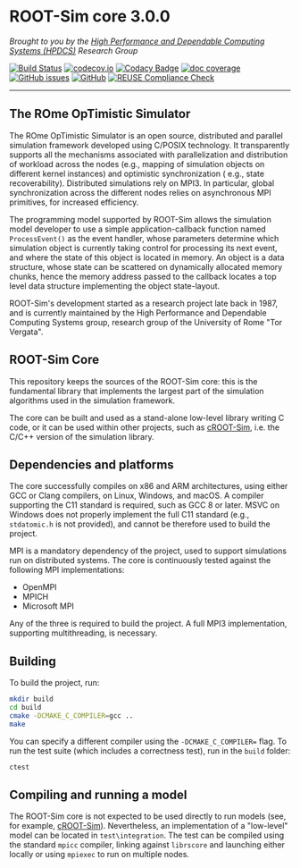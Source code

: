 # ROOT-Sim core 3.0.0

*Brought to you by the [High Performance and Dependable Computing Systems (HPDCS)](https://hpdcs.github.io/)
Research Group*

[![Build Status](https://github.com/ROOT-Sim/core/workflows/ROOT-Sim%20core%20CI/badge.svg)](https://github.com/ROOT-Sim/core/actions)
[![codecov.io](https://codecov.io/gh/ROOT-Sim/branch/master/graphs/badge.svg)](https://codecov.io/gh/ROOT-Sim/core)
[![Codacy Badge](https://app.codacy.com/project/badge/Grade/7519f016f3d942b9b12c6ed03ae4ecf8)](https://www.codacy.com/gh/ROOT-Sim/core/dashboard?utm_source=github.com&amp;utm_medium=referral&amp;utm_content=ROOT-Sim/core&amp;utm_campaign=Badge_Grade)
[![doc coverage](https://img.shields.io/endpoint?url=https%3A%2F%2Froot-sim.github.io%2Fcore%2Fdocs%2Fmaster.json)](https://root-sim.github.io/core/docs/)
[![GitHub issues](https://img.shields.io/github/issues/ROOT-Sim/core)](https://github.com/ROOT-Sim/core/issues)
[![GitHub](https://img.shields.io/github/license/ROOT-Sim/core)](https://github.com/ROOT-Sim/core/blob/master/LICENSES/GPL-3.0-only.txt)
[![REUSE Compliance Check](https://github.com/ROOT-Sim/core/actions/workflows/reuse_check.yml/badge.svg)](https://github.com/ROOT-Sim/core/actions/workflows/reuse_check.yml)

----------------------------------------------------------------------------------------

## The ROme OpTimistic Simulator

The ROme OpTimistic Simulator is an open source, distributed and parallel simulation framework developed using C/POSIX
technology. It transparently supports all the mechanisms associated with parallelization and distribution of workload
across the nodes (e.g., mapping of simulation objects on different kernel instances) and optimistic synchronization (
e.g., state recoverability). Distributed simulations rely on MPI3. In particular, global synchronization across the
different nodes relies on asynchronous MPI primitives, for increased efficiency.

The programming model supported by ROOT-Sim allows the simulation model developer to use a simple application-callback
function named `ProcessEvent()` as the event handler, whose parameters determine which simulation object is currently
taking control for processing its next event, and where the state of this object is located in memory. An object is a
data structure, whose state can be scattered on dynamically allocated memory chunks, hence the memory address passed to
the callback locates a top level data structure implementing the object state-layout.

ROOT-Sim's development started as a research project late back in 1987, and is currently maintained by the High
Performance and Dependable Computing Systems group, research group of the University of Rome "Tor Vergata".

## ROOT-Sim Core

This repository keeps the sources of the ROOT-Sim core: this is the fundamental library that implements the largest
part of the simulation algorithms used in the simulation framework.

The core can be built and used as a stand-alone low-level library writing C code, or it can be used within other
projects, such as [cROOT-Sim](https://gihub.com/ROOT-Sim/cROOT-Sim), i.e. the C/C++ version of the simulation library.

## Dependencies and platforms

The core successfully compiles on x86 and ARM architectures, using either GCC or Clang compilers, on Linux, Windows,
and macOS.
A compiler supporting the C11 standard is required, such as GCC 8 or later. MSVC on Windows does not properly implement
the full C11 standard (e.g., `stdatomic.h` is not provided), and cannot be therefore used to build the project.

MPI is a mandatory dependency of the project, used to support simulations run on distributed systems.
The core is continuously tested against the following MPI implementations:
*   OpenMPI
*   MPICH
*   Microsoft MPI

Any of the three is required to build the project. A full MPI3 implementation, supporting multithreading, is necessary.

## Building

To build the project, run:

```bash
mkdir build
cd build
cmake -DCMAKE_C_COMPILER=gcc ..
make
```

You can specify a different compiler using the `-DCMAKE_C_COMPILER=` flag.
To run the test suite (which includes a correctness test), run in the `build` folder:

```bash
ctest
```

## Compiling and running a model

The ROOT-Sim core is not expected to be used directly to run models (see, for example,
[cROOT-Sim](https://gihub.com/ROOT-Sim/cROOT-Sim)). Nevertheless, an implementation of a "low-level" model
can be located in `test\integration`.
The test can be compiled using the standard `mpicc` compiler, linking against `librscore` and launching either
locally or using `mpiexec` to run on multiple nodes.
